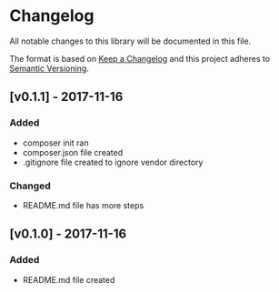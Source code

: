 # Changelog #

All notable changes to this library will be documented in this file.

The format is based on [Keep a Changelog](http://keepachangelog.com/en/1.0.0/)
and this project adheres to [Semantic Versioning](http://semver.org/spec/v2.0.0.html).

## [v0.1.1] - 2017-11-16 ##
### Added ###
- composer init ran
- composer.json file created
- .gitignore file created to ignore vendor directory

### Changed ###
- README.md file has more steps

## [v0.1.0] - 2017-11-16 ##
### Added ###
- README.md file created